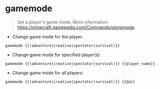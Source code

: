 # gamemode

> Set a player's game mode.
> More information: <https://minecraft.gamepedia.com/Commands/gamemode>.

- Change game mode for the player:

`gamemode {{(adventure|creative|spectator|survival)}}`

- Change game mode for specified player(s):

`gamemode {{(adventure|creative|spectator|survival)}} {{player_name}}`

- Change game mode for all players:

`gamemode {{(adventure|creative|spectator|survival)}} {{@a}}`
